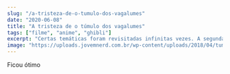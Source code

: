 ```yaml
---
slug: "/a-tristeza-de-o-tumulo-dos-vagalumes"
date: "2020-06-08"
title: "A tristeza de o túmulo dos vagalumes"
tags: ["filme", "anime", "ghibli"]
excerpt: "Certas temáticas foram revisitadas infinitas vezes. A segunda Guerra Mundial gerou inúmeros filmes e gera até hoje, muito mais do que a primeira. Não é comum, no entanto, animações tocaram no assunto de maneira explicita, já que é comum estas tratarem assuntos delicados de forma metafórica. Onde o filme pode ser assistido"
image: "https://uploads.jovemnerd.com.br/wp-content/uploads/2018/04/tumulo-dos-vagalumes-poster-1210x540.png"
---
```


Ficou ótimo
